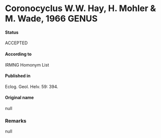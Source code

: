 Coronocyclus W.W. Hay, H. Mohler & M. Wade, 1966 GENUS
=======

#### Status
ACCEPTED

#### According to
IRMNG Homonym List

#### Published in
Eclog. Geol. Helv. 59: 394.

#### Original name
null

### Remarks
null